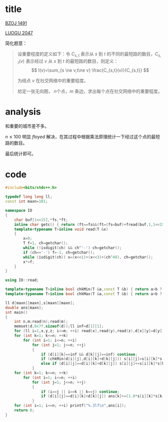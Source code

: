 # title

[BZOJ 1491](https://lydsy.com/JudgeOnline/problem.php?id=1491)

[LUOGU 2047](https://www.luogu.org/problem/P2047)

简化题意：

>设重要程度的定义如下：令 $C_{s,t}$ 表示从 $s$ 到 $t$ 的不同的最短路的数目，$C_{s,t}(v)$ 表示经过 $v$ 从 $s$ 到 $t$ 的最短路的数目，则定义：
>$$
>I(v)=\sum_{s \ne v,t\ne v} \frac{C_{s,t}(v)}{C_{s,t}}
>$$
>
>
>为结点 $v$ 在社交网络中的重要程度。
>
>给定一张无向图， $n$个点，$m$ 条边，求出每个点在社交网络中的重要程度。

# analysis

和重要的城市差不多。

$n\leqslant 100$ 明显 $floyed$ 解决，在其过程中根据乘法原理统计一下经过这个点的最短路的数目。

最后统计即可。

# code

```cpp
#include<bits/stdc++.h>

typedef long long ll;
const int maxn=101;

namespace IO
{
	char buf[1<<15],*fs,*ft;
	inline char getc() { return (ft==fs&&(ft=(fs=buf)+fread(buf,1,1<<15,stdin),ft==fs))?0:*fs++; }
	template<typename T>inline void read(T &x)
	{
		x=0;
		T f=1, ch=getchar();
		while (!isdigit(ch) && ch^'-') ch=getchar();
		if (ch=='-') f=-1, ch=getchar();
		while (isdigit(ch)) x=(x<<1)+(x<<3)+(ch^48), ch=getchar();
		x*=f;
	}
}

using IO::read;

template<typename T>inline bool chkMin(T &a,const T &b) { return a>b ? (a=b, true) : false; }
template<typename T>inline bool chkMax(T &a,const T &b) { return a<b ? (a=b, true) : false; }

ll d[maxn][maxn],s[maxn][maxn];
double ans[maxn];
int main()
{
	int n,m;read(n);read(m);
	memset(d,0x7f,sizeof(d));ll inf=d[1][1];
	for (ll i=1,x,y,z; i<=m; ++i) read(x),read(y),read(z),d[x][y]=d[y][x]=z,s[x][y]=s[y][x]=1;
	for (int k=1; k<=n; ++k)
		for (int i=1; i<=n; ++i)
			for (int j=1; j<=n; ++j)
			{
				if (d[i][k]==inf && d[k][j]==inf) continue;
				if (chkMin(d[i][j],d[i][k]+d[k][j])) s[i][j]=s[i][k]*s[k][j];
				else if (d[i][j]==d[i][k]+d[k][j]) s[i][j]+=s[i][k]*s[k][j];
			}
	for (int k=1; k<=n; ++k)
		for (int i=1; i<=n; ++i)
			for (int j=1; j<=n; ++j)
			{
				if (i==j || i==k || k==j) continue;
				if (d[i][j]==d[i][k]+d[k][j]) ans[k]+=(1.0*s[i][k]*s[k][j])/s[i][j];
			}
	for (int i=1; i<=n; ++i) printf("%.3lf\n",ans[i]);
	return 0;
}
```